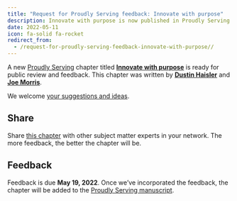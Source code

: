 ```yaml
---
title: "Request for Proudly Serving feedback: Innovate with purpose"
description: Innovate with purpose is now published in Proudly Serving.
date: 2022-05-11
icon: fa-solid fa-rocket
redirect_from:
  - /request-for-proudly-serving-feedback-innovate-with-purpose//
---
```


A new [Proudly Serving](/) chapter titled **[Innovate with purpose](/contents/innovate-with-purpose)** is ready for public review and feedback. This chapter was written by **[Dustin Haisler](/people/dustin-haisler)** and **[Joe Morris](/people/joe-morris)**.

We welcome [your suggestions and ideas](/contents/innovate-with-purpose).

## Share

Share [this chapter](/contents/innovate-with-purpose) with other subject matter experts in your network. The more feedback, the better the chapter will be.

## Feedback

Feedback is due **May 19, 2022**. Once we’ve incorporated the feedback, the chapter will be added to the [Proudly Serving manuscript](/manuscript/).
